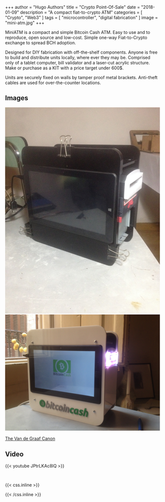 +++
author = "Hugo Authors"
title = "Crypto Point-Of-Sale"
date = "2018-01-09"
description = "A compact fiat-to-crypto ATM"
categories = [
    "Crypto",
    "Web3" 
]
tags = [
    "microcontroller",
    "digital fabrication"
]
image = "mini-atm.jpg"
+++

MiniATM is a compact and simple Bitcoin Cash ATM. Easy to use and to reproduce, open source and low-cost. Simple one-way Fiat-to-Crypto exchange to spread BCH adoption.

Designed for DIY fabrication with off-the-shelf components. Anyone is free to build and distribute units locally, where ever they may be. Comprised only of a tablet computer, bill validator and a laser-cut acrylic structure. Make or purchase as a KIT with a price target under 600$.

Units are securely fixed on walls by tamper proof metal brackets. Anti-theft cables are used for over-the-counter locations.

## Images

![](03.jpg) ![](02.jpg)




[The Van de Graaf Canon](https://en.wikipedia.org/wiki/Canons_of_page_construction#Van_de_Graaf_canon)


## Video

{{< youtube JPtrLKAc8lQ >}}

<br>





{{< css.inline >}}
<style>
.canon { background: white; width: 100%; height: auto; }
</style>
{{< /css.inline >}}
